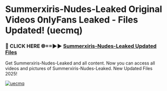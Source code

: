 # Summerxiris-Nudes-Leaked Original Videos 0nlyFans Leaked - Files Updated! (uecmq)

<h3>🔴 CLICK HERE 🌐==►► <a href="https://tinyurl.com/5h6xmrr3" rel="nofollow">Summerxiris-Nudes-Leaked Updated Files</a></h3>

Get Summerxiris-Nudes-Leaked and all content. Now you can access all videos and pictures of Summerxiris-Nudes-Leaked. New Updated Files 2025!

[![uecmq](https://i.imgur.com/KVD873Z.gif)](https://tinyurl.com/5h6xmrr3)
